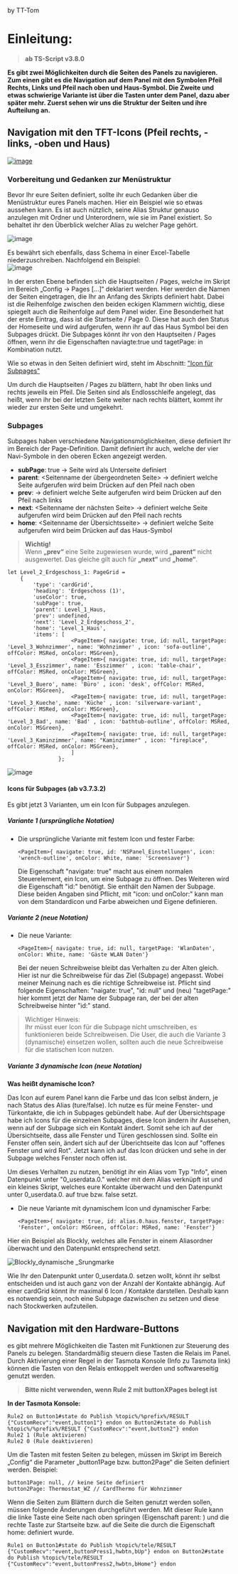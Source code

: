by TT-Tom

# Einleitung:  

> **ab TS-Script v3.8.0**

**Es gibt zwei Möglichkeiten durch die Seiten des Panels zu navigieren. Zum einen gibt es die Navigation auf dem Panel mit den Symbolen Pfeil Rechts, Links und Pfeil nach oben und Haus-Symbol. Die Zweite und etwas schwierige Variante ist über die Tasten unter dem Panel, dazu aber später mehr. Zuerst sehen wir uns die Struktur der Seiten und ihre Aufteilung an.**  

## Navigation mit den TFT-Icons (Pfeil rechts, -links, -oben und Haus)  

[![image](https://user-images.githubusercontent.com/102996011/210832636-750fee62-ec5f-455b-9be0-b73c70fb6eb8.png)](https://user-images.githubusercontent.com/102996011/210832636-750fee62-ec5f-455b-9be0-b73c70fb6eb8.png)

### Vorbereitung und Gedanken zur Menüstruktur  

Bevor Ihr eure Seiten definiert, sollte ihr euch Gedanken über die Menüstruktur eures Panels machen. Hier ein Beispiel wie so etwas aussehen kann. Es ist auch nützlich, seine Alias Struktur genauso anzulegen mit Ordner und Unterordnern, wie sie im Panel existiert. So behaltet ihr den Überblick welcher Alias zu welcher Page gehört.

![image](https://user-images.githubusercontent.com/102996011/210839808-5d1c9531-1db4-41f2-88f3-ced3b59a4943.png)

Es bewährt sich ebenfalls, dass Schema in einer Excel-Tabelle niederzuschreiben. Nachfolgend ein Beispiel:  
![image](https://user-images.githubusercontent.com/102996011/210841168-46f76dc4-6755-4728-80f5-05f55992f21a.png)
 
In der ersten Ebene befinden sich die Hauptseiten / Pages, welche im Skript im Bereich „Config -> Pages [...]“ deklariert werden. Hier werden die Namen der Seiten eingetragen, die Ihr an Anfang des Skripts definiert habt. Dabei ist die Reihenfolge zwischen den beiden eckigen Klammern wichtig, diese spiegelt auch die Reihenfolge auf dem Panel wider. Eine Besonderheit hat der erste Eintrag, dass ist die Startseite / Page 0. Diese hat auch den Status der Homeseite und wird aufgerufen, wenn ihr auf das Haus Symbol bei den Subpages drückt. Die Subpages könnt ihr von den Hauptseiten / Pages öffnen, wenn ihr die Eigenschaften naviagte:true und tagetPage: in Kombination nutzt.  

Wie so etwas in den Seiten definiert wird, steht im Abschnitt: ["Icon für Subpages"](https://github.com/joBr99/nspanel-lovelace-ui/wiki/ioBroker-Navigation#icons-f%C3%BCr-subpages-ab-v3732)  

Um durch die Hauptseiten / Pages zu blättern, habt Ihr oben links und rechts jeweils ein Pfeil. Die Seiten sind als Endlosschleife angelegt, das heißt, wenn ihr bei der letzten Seite weiter nach rechts blättert, kommt ihr wieder zur ersten Seite und umgekehrt.

### Subpages  

Subpages haben verschiedene Navigationsmöglichkeiten, diese definiert Ihr im Bereich der Page-Definition. Damit definiert ihr auch, welche der vier Navi-Symbole in den oberen Ecken angezeigt werden.

* **subPage**: true -> Seite wird als Unterseite definiert
* **parent**: <Seitenname der übergeordneten Seite> -> definiert welche Seite aufgerufen wird beim Drücken auf den Pfeil nach oben
* **prev**: <Seitenname der vorhergehenden Seite> -> definiert welche Seite aufgerufen wird beim Drücken auf den Pfeil nach links
* **next**: <Seitenname der nächsten Seite> -> definiert welche Seite aufgerufen wird beim Drücken auf den Pfeil nach rechts
* **home**: <Seitenname der Übersichtsseite> -> definiert welche Seite aufgerufen wird beim Drücken auf das Haus-Symbol

> **Wichtig!**  
> Wenn **„prev“** eine Seite zugewiesen wurde, wird **„parent“** nicht ausgewertet. Das gleiche gilt auch für **„next“** und **„home“**. 
 
```
let Level_2_Erdgeschoss_1: PageGrid =
    {
        'type': 'cardGrid',
        'heading': 'Erdgeschoss (1)',
        'useColor': true,
        'subPage': true,
        'parent': Level_1_Haus,
        'prev': undefined,
        'next': 'Level_2_Erdgeschoss_2',
        'home': 'Level_1_Haus',
        'items': [
                    <PageItem>{ navigate: true, id: null, targetPage: 'Level_3_Wohnzimmer', name: 'Wohnzimmer' , icon: 'sofa-outline', offColor: MSRed, onColor: MSGreen},
                    <PageItem>{ navigate: true, id: null, targetPage: 'Level_3_Esszimmer', name: 'Esszimmer' , icon: 'table-chair', offColor: MSRed, onColor: MSGreen},
                    <PageItem>{ navigate: true, id: null, targetPage: 'Level_3_Buero', name: 'Büro' , icon: 'desk', offColor: MSRed, onColor: MSGreen},
                    <PageItem>{ navigate: true, id: null, targetPage: 'Level_3_Kueche', name: 'Küche' , icon: 'silverware-variant', offColor: MSRed, onColor: MSGreen},
                    <PageItem>{ navigate: true, id: null, targetPage: 'Level_3_Bad', name: 'Bad' , icon: 'bathtub-outline', offColor: MSRed, onColor: MSGreen},
                    <PageItem>{ navigate: true, id: null, targetPage: 'Level_3_Kaminzimmer', name: "Kaminzimmer" , icon: "fireplace", offColor: MSRed, onColor: MSGreen},
                    ]
                };
```  

![image](https://user-images.githubusercontent.com/102996011/210829375-90ab3d40-b3a4-4794-816d-dcc60f2e7271.png)


#### Icons für Subpages (ab v3.7.3.2)  

Es gibt jetzt 3 Varianten, um ein Icon für Subpages anzulegen.

##### Variante 1 (ursprüngliche Notation)  
* Die ursprüngliche Variante mit festem Icon und fester Farbe:
  ```
  <PageItem>{ navigate: true, id: 'NSPanel_Einstellungen', icon: 'wrench-outline', onColor: White, name: 'Screensaver'}  
  ```  
  Die Eigenschaft "navigate: true" macht aus einem normalen Steuerelement, ein Icon, um eine Subpage zu öffnen. Des Weiteren wird die Eigenschaft "id:" benötigt. Sie enthält den Namen der Subpage. Diese beiden Angaben sind Pflicht, mit "icon: und onColor:" kann man von dem Standardicon und Farbe abweichen und Eigene definieren.  

##### Variante 2 (neue Notation)  
* Die neue Variante:
  ```
  <PageItem>{ navigate: true, id: null, targetPage: 'WlanDaten', onColor: White, name: 'Gäste WLAN Daten'}
  ```
  Bei der neuen Schreibweise bleibt das Verhalten zu der Alten gleich. Hier ist nur die Schreibweise für das Ziel (Subpage) angepasst. Wobei meiner Meinung nach es die richtige Schreibweise ist. Pflicht sind folgende Eigenschaften: "naigate: true",  "id: null" und (neu) "tagetPage:" hier kommt jetzt der Name der Subpage ran, der bei der alten Schreibweise hinter "id:" stand.

> Wichtiger Hinweis:  
> Ihr müsst euer Icon für die Subpage nicht umschreiben, es funktionieren beide Schreibweisen. Die User, die auch die Variante 3 (dynamische) einsetzen wollen, sollten auch die neue Schreibweise für die statischen Icon nutzen.  

##### Variante 3 dynamische Icon (neue Notation)  

**Was heißt dynamische Icon?**  

Das Icon auf eurem Panel kann die Farbe und das Icon selbst ändern, je nach Status des Alias (ture/false).
Ich nutze es für meine Fenster- und Türkontakte, die ich in Subpages gebündelt habe. Auf der Übersichtspage habe ich Icons für die einzelnen Subpages, diese Icon ändern ihr Aussehen, wenn auf der Subpage sich ein Kontakt ändert. Somit sehe ich auf der Übersichtseite, dass alle Fenster und Türen geschlossen sind. Sollte ein Fenster offen sein, ändert sich auf der Überichtseite das Icon auf "offenes Fenster und wird Rot". Jetzt kann ich auf das Icon drücken und sehe in der Subpage welches Fenster noch offen ist.

Um dieses Verhalten zu nutzen, benötigt ihr ein Alias vom Typ "Info", einen Datenpunkt unter "0_userdata.0." welcher mit dem Alias verknüpft ist und ein kleines Skript, welches eure Kontakte überwacht und den Datenpunkt unter 0_userdata.0. auf true bzw. false setzt.

* Die neue Variante mit dynamischem Icon und dynamischer Farbe:
  ```
  <PageItem>{ navigate: true, id: alias.0.haus.fenster, targetPage: 'Fenster', onColor: MSGreen, offColor: MSRed, name: 'Fenster'}
  ```

Hier ein Beispiel als Blockly, welches alle Fenster in einem Aliasordner überwacht und den Datenpunkt entsprechend setzt.
  
  
![Blockly_dynamische _Srungmarke](https://user-images.githubusercontent.com/101348966/210888849-35b34ea7-86b1-4c3f-814a-b98873d6d158.png)
  
  
Wie Ihr den Datenpunkt unter 0_userdata.0. setzen wollt, könnt ihr selbst entscheiden und ist auch ganz von der Anzahl der Kontakte abhängig. Auf einer cardGrid könnt ihr maximal 6 Icon / Kontakte darstellen. Deshalb kann es notwendig sein, noch eine Subpage dazwischen zu setzen und diese nach Stockwerken aufzuteilen.

## Navigation mit den Hardware-Buttons  

es gibt mehrere Möglichkeiten die Tasten mit Funktionen zur Steuerung des Panels zu belegen. Standardmäßig steuern diese Tasten die Relais im Panel. Durch Aktivierung einer Regel in der Tasmota Konsole (Info zu Tasmota link) können die Tasten von den Relais entkoppelt werden und softwareseitig genutzt werden.

> **Bitte nicht verwenden, wenn Rule 2 mit buttonXPages belegt ist**

**In der Tasmota Konsole:**
```
Rule2 on Button1#state do Publish %topic%/%prefix%/RESULT {"CustomRecv":"event,button1"} endon on Button2#state do Publish %topic%/%prefix%/RESULT {"CustomRecv":"event,button2"} endon
Rule2 1 (Rule aktivieren)
Rule2 0 (Rule deaktivieren)
```  

Um die Tasten mit festen Seiten zu belegen, müssen im Skript im Bereich „Config“ die Parameter „button1Page bzw. button2Page“ die Seiten definiert werden. Beispiel:

```  
button1Page: null, // keine Seite definiert
button2Page: Thermostat_WZ // CardThermo für Wohnzimmer
```  

Wenn die Seiten zum Blättern durch die Seiten genutzt werden sollen, müssen folgende Änderungen durchgeführt werden. Mit dieser Rule kann die linke Taste eine Seite nach oben springen (Eigenschaft parent: ) und die rechte Taste zur Startseite bzw. auf die Seite die durch die Eigenschaft home: definiert wurde.

``` 
Rule1 on Button1#state do Publish %topic%/tele/RESULT {"CustomRecv":"event,buttonPress1,hwbtn,bUp"} endon on Button2#state do Publish %topic%/tele/RESULT {"CustomRecv":"event,buttonPress2,hwbtn,bHome"} endon
``` 
